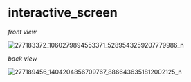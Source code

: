 # interactive_screen

*front view*

![277183372_1060279894553371_5289543259207779986_n](https://user-images.githubusercontent.com/102093406/161517471-5d035c26-5fcb-49e7-b38c-a75c7a43288d.png)

*back view*

![277189456_1404204856709767_8866436351812002125_n](https://user-images.githubusercontent.com/102093406/161517508-05ca3f1e-29d0-4069-aa2b-c499cc041a57.png)
